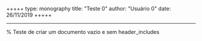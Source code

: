 +++++
type: monography
title: "Teste 0"
author: "Usuário 0"
date: 26/11/2019
+++++
*****
% Teste de criar um documento vazio e sem header_includes
